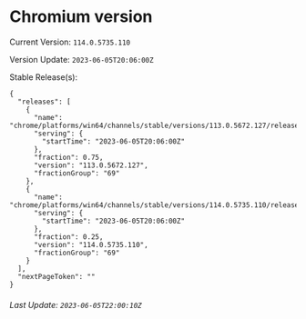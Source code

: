 # Chromium version

Current Version: `114.0.5735.110`

Version Update: `2023-06-05T20:06:00Z`

Stable Release(s):
```
{
  "releases": [
    {
      "name": "chrome/platforms/win64/channels/stable/versions/113.0.5672.127/releases/1685995560",
      "serving": {
        "startTime": "2023-06-05T20:06:00Z"
      },
      "fraction": 0.75,
      "version": "113.0.5672.127",
      "fractionGroup": "69"
    },
    {
      "name": "chrome/platforms/win64/channels/stable/versions/114.0.5735.110/releases/1685995560",
      "serving": {
        "startTime": "2023-06-05T20:06:00Z"
      },
      "fraction": 0.25,
      "version": "114.0.5735.110",
      "fractionGroup": "69"
    }
  ],
  "nextPageToken": ""
}
```

###### Last Update: `2023-06-05T22:00:10Z`
        